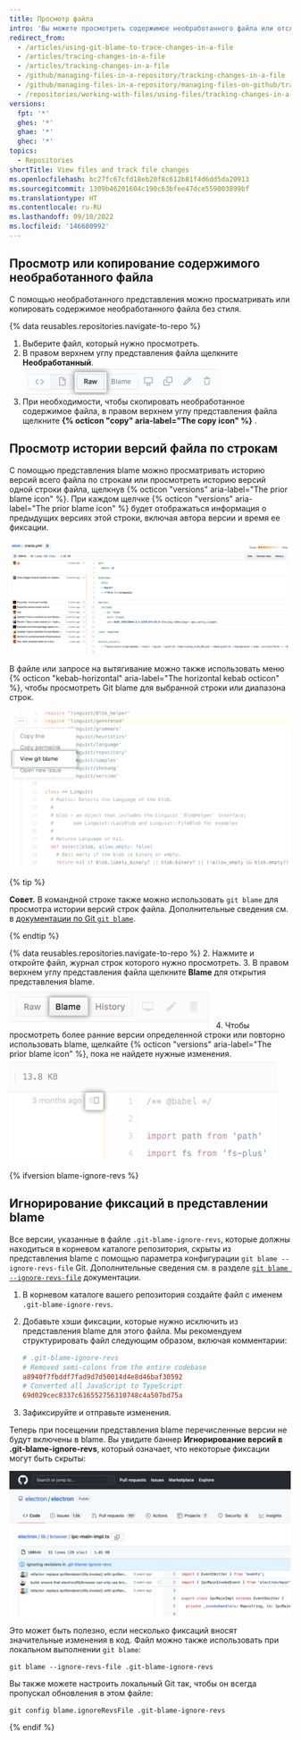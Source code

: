 ```yaml
---
title: Просмотр файла
intro: 'Вы можете просмотреть содержимое необработанного файла или отследить изменения строк в файле и узнать, как части файла изменялись с течением времени.'
redirect_from:
  - /articles/using-git-blame-to-trace-changes-in-a-file
  - /articles/tracing-changes-in-a-file
  - /articles/tracking-changes-in-a-file
  - /github/managing-files-in-a-repository/tracking-changes-in-a-file
  - /github/managing-files-in-a-repository/managing-files-on-github/tracking-changes-in-a-file
  - /repositories/working-with-files/using-files/tracking-changes-in-a-file
versions:
  fpt: '*'
  ghes: '*'
  ghae: '*'
  ghec: '*'
topics:
  - Repositories
shortTitle: View files and track file changes
ms.openlocfilehash: bc27fc67cfd18eb20f8c612b81f4d6dd5da20913
ms.sourcegitcommit: 1309b46201604c190c63bfee47dce559003899bf
ms.translationtype: HT
ms.contentlocale: ru-RU
ms.lasthandoff: 09/10/2022
ms.locfileid: '146680992'
---
```

## Просмотр или копирование содержимого необработанного файла

С помощью необработанного представления можно просматривать или копировать содержимое необработанного файла без стиля.

{% data reusables.repositories.navigate-to-repo %}
1. Выберите файл, который нужно просмотреть.
2. В правом верхнем углу представления файла щелкните **Необработанный**.
![Снимок экрана: кнопка "Необработанный" в заголовке файла](/assets/images/help/repository/raw-file-button.png)
3. При необходимости, чтобы скопировать необработанное содержимое файла, в правом верхнем углу представления файла щелкните **{% octicon "copy" aria-label="The copy icon" %}** .

## Просмотр истории версий файла по строкам

С помощью представления blame можно просматривать историю версий всего файла по строкам или просмотреть историю версий одной строки файла, щелкнув {% octicon "versions" aria-label="The prior blame icon" %}. При каждом щелчке {% octicon "versions" aria-label="The prior blame icon" %} будет отображаться информация о предыдущих версиях этой строки, включая автора версии и время ее фиксации.

![Представление Git blame](/assets/images/help/repository/git_blame.png)

В файле или запросе на вытягивание можно также использовать меню {% octicon "kebab-horizontal" aria-label="The horizontal kebab octicon" %}, чтобы просмотреть Git blame для выбранной строки или диапазона строк.

![Меню в виде многоточия с параметром просмотра Git blame для выбранной строки](/assets/images/help/repository/view-git-blame-specific-line.png)

{% tip %}

**Совет.** В командной строке также можно использовать `git blame` для просмотра истории версий строк файла. Дополнительные сведения см. в [документации по Git `git blame`](https://git-scm.com/docs/git-blame).

{% endtip %}

{% data reusables.repositories.navigate-to-repo %}
2. Нажмите и откройте файл, журнал строк которого нужно просмотреть.
3. В правом верхнем углу представления файла щелкните **Blame** для открытия представления blame.
![Кнопка "Blame"](/assets/images/help/repository/blame-button.png)
4. Чтобы просмотреть более ранние версии определенной строки или повторно использовать blame, щелкайте {% octicon "versions" aria-label="The prior blame icon" %}, пока не найдете нужные изменения.
![Кнопка "Предыдущий blame"](/assets/images/help/repository/prior-blame-button.png)

{% ifversion blame-ignore-revs %}

## Игнорирование фиксаций в представлении blame

Все версии, указанные в файле `.git-blame-ignore-revs`, которые должны находиться в корневом каталоге репозитория, скрыты из представления blame с помощью параметра конфигурации `git blame --ignore-revs-file` Git. Дополнительные сведения см. в разделе [`git blame --ignore-revs-file`](https://git-scm.com/docs/git-blame#Documentation/git-blame.txt---ignore-revs-fileltfilegt) документации.

1. В корневом каталоге вашего репозитория создайте файл с именем `.git-blame-ignore-revs`.
2. Добавьте хэши фиксации, которые нужно исключить из представления blame для этого файла. Мы рекомендуем структурировать файл следующим образом, включая комментарии:

    ```ini
    # .git-blame-ignore-revs
    # Removed semi-colons from the entire codebase
    a8940f7fbddf7fad9d7d50014d4e8d46baf30592
    # Converted all JavaScript to TypeScript
    69d029cec8337c616552756310748c4a507bd75a
    ```

3. Зафиксируйте и отправьте изменения.

Теперь при посещении представления blame перечисленные версии не будут включены в blame. Вы увидите баннер **Игнорирование версий в .git-blame-ignore-revs**, который означает, что некоторые фиксации могут быть скрыты:

![Снимок экрана: баннер в представлении blame со ссылкой на файл .git-blame-ignore-revs](/assets/images/help/repository/blame-ignore-revs-file.png)

Это может быть полезно, если несколько фиксаций вносят значительные изменения в код. Файл можно также использовать при локальном выполнении `git blame`:

```shell
git blame --ignore-revs-file .git-blame-ignore-revs
```

Вы также можете настроить локальный Git так, чтобы он всегда пропускал обновления в этом файле:

```shell
git config blame.ignoreRevsFile .git-blame-ignore-revs
```

{% endif %}
